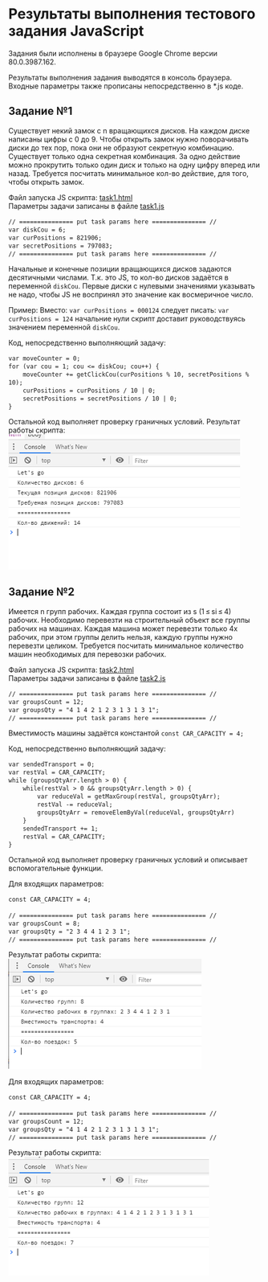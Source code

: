 # Результаты выполнения тестового задания JavaScript
Задания были исполнены в браузере Google Chrome версии 80.0.3987.162.  

Результаты выполнения задания выводятся в консоль браузера. Входные параметры также прописаны непосредственно в *.js коде.
## Задание №1
Существует некий замок с n вращающихся дисков. На каждом диске написаны цифры с 0 до 9. Чтобы открыть замок нужно поворачивать диски до тех пор, пока они не образуют секретную комбинацию. Существует только одна секретная комбинация. За одно действие можно прокрутить только один диск и только на одну цифру вперед или назад. Требуется посчитать минимальное кол-во действие, для того, чтобы открыть замок.

Файл запуска JS скрипта: [task1.html](task1.html)  
Параметры задачи записаны в файле [task1.js](task1.js)
```
// =============== put task params here =============== //
var diskCou = 6;
var curPositions = 821906;
var secretPositions = 797083;
// =============== put task params here =============== //
```
Начальные и конечные позиции вращающихся дисков задаются десятичными числами. Т.к. это JS, то кол-во дисков задаётся в переменной ```diskCou```. Первые диски с нулевыми значениями указывать не надо, чтобы JS не воспринял это значение как восмеричное число.

Пример: Вместо: ```var curPositions = 000124``` следует писать: ```var curPositions = 124``` начальние нули скрипт доставит руководствуясь значением переменной ```diskCou```.

Код, непосредственно выполняющий задачу:
```
var moveCounter = 0;
for (var cou = 1; cou <= diskCou; cou++) {
	moveCounter += getClickCou(curPositions % 10, secretPositions % 10);
	curPositions = curPositions / 10 | 0;
	secretPositions = secretPositions / 10 | 0;
}
```

Остальной код выполняет проверку граничных условий.
Результат работы скрипта:  
![Результат выполнения задания #1](img/task_1_result.png)

## Задание №2
Имеется n групп рабочих. Каждая группа состоит из s (1 ≤ si ≤ 4) рабочих. Необходимо перевезти на строительный объект все группы рабочих на машинах. Каждая машина может перевезти только 4х рабочих, при этом группы делить нельзя, каждую группы нужно перевезти целиком. Требуется посчитать минимальное количество машин необходимых для перевозки рабочих. 

Файл запуска JS скрипта: [task2.html](task2.html)  
Параметры задачи записаны в файле [task2.js](task2.js)
```
// =============== put task params here =============== //
var groupsCount = 12;
var groupsQty = "4 1 4 2 1 2 3 1 3 1 3 1";
// =============== put task params here =============== //
```
Вместимость машины задаётся константой ```const CAR_CAPACITY = 4;```

Код, непосредственно выполняющий задачу:
```
var sendedTransport = 0;
var restVal = CAR_CAPACITY;
while (groupsQtyArr.length > 0) {
	while(restVal > 0 && groupsQtyArr.length > 0) {
		var reduceVal = getMaxGroup(restVal, groupsQtyArr);
		restVal -= reduceVal;
		groupsQtyArr = removeElemByVal(reduceVal, groupsQtyArr)
	}
	sendedTransport += 1;
	restVal = CAR_CAPACITY;
}
```

Остальной код выполняет проверку граничных условий и описывает вспомогательные функции. 

Для входящих параметров:  
```
const CAR_CAPACITY = 4;

// =============== put task params here =============== //
var groupsCount = 8;
var groupsQty = "2 3 4 4 1 2 3 1";
// =============== put task params here =============== //
```
Результат работы скрипта:  
![Результат выполнения задания #2](img/task_2_1_result.png)

Для входящих параметров:  
```
const CAR_CAPACITY = 4;

// =============== put task params here =============== //
var groupsCount = 12;
var groupsQty = "4 1 4 2 1 2 3 1 3 1 3 1";
// =============== put task params here =============== //
```
Результат работы скрипта:  
![Результат выполнения задания #2](img/task_2_2_result.png)